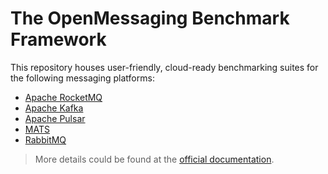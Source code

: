 # The OpenMessaging Benchmark Framework

This repository houses user-friendly, cloud-ready benchmarking suites for the following messaging platforms:

* [Apache RocketMQ](https://rocketmq.apache.org)
* [Apache Kafka](https://kafka.apache.org)
* [Apache Pulsar](https://pulsar.apache.org)
* [MATS](https://nats.io/)
* [RabbitMQ](https://www.rabbitmq.com/)


> More details could be found at the [official documentation](http://openmessaging.cloud/docs/benchmarks/).
